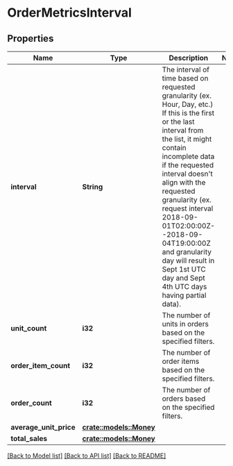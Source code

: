 # OrderMetricsInterval

## Properties

Name | Type | Description | Notes
------------ | ------------- | ------------- | -------------
**interval** | **String** | The interval of time based on requested granularity (ex. Hour, Day, etc.) If this is the first or the last interval from the list, it might contain incomplete data if the requested interval doesn't align with the requested granularity (ex. request interval 2018-09-01T02:00:00Z--2018-09-04T19:00:00Z and granularity day will result in Sept 1st UTC day and Sept 4th UTC days having partial data). | 
**unit_count** | **i32** | The number of units in orders based on the specified filters. | 
**order_item_count** | **i32** | The number of order items based on the specified filters. | 
**order_count** | **i32** | The number of orders based on the specified filters. | 
**average_unit_price** | [**crate::models::Money**](Money.md) |  | 
**total_sales** | [**crate::models::Money**](Money.md) |  | 

[[Back to Model list]](../README.md#documentation-for-models) [[Back to API list]](../README.md#documentation-for-api-endpoints) [[Back to README]](../README.md)



